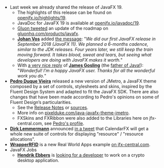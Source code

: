 * Last week we already shared the release of JavaFX 19.
  * The highlights of this release can be found on [openjfx.io/highlights/19](https://openjfx.io/highlights/19/).
  * JavaDoc for JavaFX 19 is available at [openjfx.io/javadoc/19](https://openjfx.io/javadoc/19/).
  * [Gluon tweeted](https://twitter.com/GluonHQ/status/1569648445157146626) an update of the roadmap on [gluonhq.com/products/javafx](https://gluonhq.com/products/javafx/). 
  * [**Johan Vos**](https://twitter.com/johanvos) added [the message](https://twitter.com/johanvos/status/1569682888915836928): "*We did our first JavaFX release in September 2018 (JavaFX 11). We planned a 6-months cadence, similar to the JDK releases. Four years later, we still keep the train moving forward. It takes blood, sweat and tears, but seeing what developers are doing with JavaFX makes it worth.*"
  * With [a very nice reply](https://twitter.com/errcraft/status/1569727660032692230) of [**James Gosling**](https://twitter.com/errcraft) (the [father of Java!](https://en.wikipedia.org/wiki/James_Gosling)): "*Wonderful!  I’m a happy JavaFX user. Thanks for all the wonderful work you do.*"
* [**Pedro Duque Vieira**](https://twitter.com/P_Duke) released a new version of JMetro, a JavaFX theme composed by a set of controls, stylesheets and skins, inspired by the Fluent Design System and adapted to fit the JavaFX SDK. There are also changes that have been made according to Pedro's opinions on some of Fluent Design’s particularities.
  * See the [Release Notes](https://pixelduke.com/2022/09/08/jmetro-version-11-6-16-released/) or [sources](https://github.com/JFXtras/jfxtras-styles).
  * More info on [pixelduke.com/java-javafx-theme-jmetro](https://pixelduke.com/java-javafx-theme-jmetro/).
  * FXSkins and FXRibbon were also added to the Libraries here on jfx-central.com, see [Pedro's profile](https://www.jfx-central.com/people/p.vieira).
* [**Dirk Lemmermann**](https://twitter.com/dlemmermann) announced [in a tweet](https://twitter.com/dlemmermann/status/1569721829572448256) that CalendarFX will get a whole new suite of controls for displaying "resource" / "resource allocations".
* [**WrapperRFID**](https://twitter.com/wrapperrfid) is a new Real World Apps example [on jfx-central.com](https://www.jfx-central.com/real_world/wrapperrfid).
* JavaFX Jobs
  * [**Hendrik Ebbers**](https://twitter.com/hendrikEbbers) is [looking for a developer](https://twitter.com/hendrikEbbers/status/1570026452355096576) to work on a crypto desktop application.